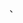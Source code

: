 <!DOCTYPE html>
 <head>
	 <title>Untitled</title>
	 <meta charset="UTF-8"/>
	 <link rel="stylesheet" href="" type="text/css"/>
 </head>
	 <body>
	 <script>
//今日の日付データを変数hidukeに格納
		 var hiduke=new Date();
		 //年・月・日・曜日を取得する 
		 var year = hiduke.getFullYear();
		 var month = hiduke.getMonth()+1;
		 var week = hiduke.getDay();
		 var day = hiduke.getDate();
		 var yobi= new Array("日","月","火","水","木","金","土");
		 document.write("西暦"+year+"年"+month+"月"+day+"日 "+yobi[week]+"曜日");
	</script>
	<p>、</p>
	 </body>
 </html>
